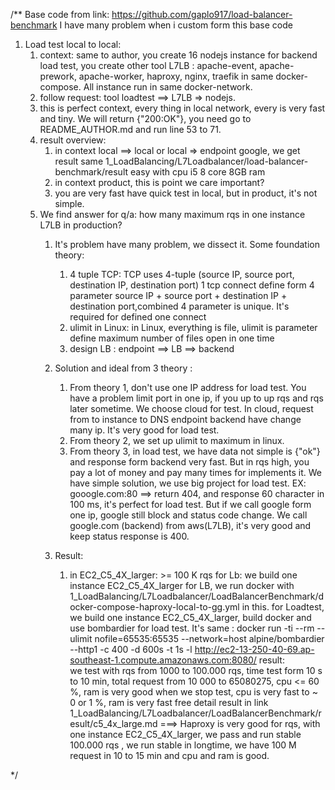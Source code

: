 /**
Base code from link: https://github.com/gaplo917/load-balancer-benchmark
I have many problem when i custom form this base code

1) Load test local to local:
   1) context: same to author, you create  16 nodejs instance for backend load test, you create other tool L7LB : apache-event, apache-prework, apache-worker, haproxy, nginx, traefik in same docker-compose. All instance run in same docker-network.
   2) follow request: tool loadtest ==> L7LB  => nodejs.
   3) this is perfect context, every thing in local network, every is very fast and tiny. We will return {"200:OK"},  you need go to README_AUTHOR.md and run line 53 to 71.
   4) result overview: 
      1) in context local ==> local or local => endpoint google, we get result same 1_LoadBalancing/L7Loadbalancer/load-balancer-benchmark/result easy with cpu i5 8 core 8GB ram
      2) in context product, this is point we care important?
      3) you are very fast have quick test in local, but in product, it's not simple. 
   5) We find answer for q/a: how many maximum rqs in one instance L7LB in production?
         1) It's problem have many problem, we dissect it.
         Some foundation theory:
             1) 4 tuple TCP: TCP uses 4-tuple (source IP, source port, destination IP, destination port)
                1 tcp connect define form 4 parameter source IP + source port + destination IP + destination port,combined 4 parameter is unique. It's required for defined one connect
             2) ulimit in Linux: in Linux, everything is file, ulimit is parameter define maximum number of files open in one time
             3) design LB : endpoint ==> LB  ==> backend 
           
         2) Solution and ideal from 3 theory :
             1) From theory 1, don't use one IP address for load test. You have a problem limit port in one ip, if you up to up rqs and rqs later sometime. We choose cloud for test. In cloud, request from to instance to DNS endpoint backend have change many ip. It's very good for load test.
             2) From theory 2, we set up ulimit to maximum in linux.
             3) From theory 3, in load test, we have data not simple is {"ok"} and response form backend very fast. But in rqs high, you pay a lot of money and pay many times for implements it. We have simple solution, we use big project for load test. EX: gooogle.com:80 ==> return 404, and response 60 character in 100 ms, it's perfect for load test. 
                But if we call google form one ip, google still block and status code change. We call google.com (backend) from aws(L7LB), it's very good and keep status response is 400.
   
         3) Result:
            1) in EC2_C5_4X_larger: >= 100 K rqs 
              for Lb: we build one instance EC2_C5_4X_larger for LB, we run docker with 1_LoadBalancing/L7Loadbalancer/LoadBalancerBenchmark/docker-compose-haproxy-local-to-gg.yml in this.
              for Loadtest, we build  one instance EC2_C5_4X_larger, build docker and use bombardier for load test. It's same : docker run -ti --rm --ulimit nofile=65535:65535 --network=host alpine/bombardier --http1 -c 400   -d 600s -t 1s  -l http://ec2-13-250-40-69.ap-southeast-1.compute.amazonaws.com:8080/
            result:  
               we test with rqs from 1000 to 100.000 rqs, time test form 10 s to 10 min,  total request from 10 000 to 65080275, cpu <= 60 %, ram is very good
               when we stop test, cpu is very fast to ~ 0 or 1 %, ram is very fast free
               detail result in link 1_LoadBalancing/L7Loadbalancer/LoadBalancerBenchmark/result/c5_4x_large.md
            ===>    Haproxy is very good for rqs, with one instance EC2_C5_4X_larger, we pass and run stable 100.000 rqs , we run stable in longtime, we have 100 M request in 10 to 15 min and cpu and ram is good.
             
             
 
*/
